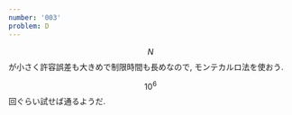 ```yaml
---
number: '003'
problem: D
---
```

$$ N $$ が小さく許容誤差も大きめで制限時間も長めなので, モンテカルロ法を使おう.

$$ 10^6 $$ 回ぐらい試せば通るようだ.
